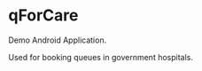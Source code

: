 # qForCare

<p>Demo Android Application.</p>
<p>Used for booking queues in government hospitals.</p>
